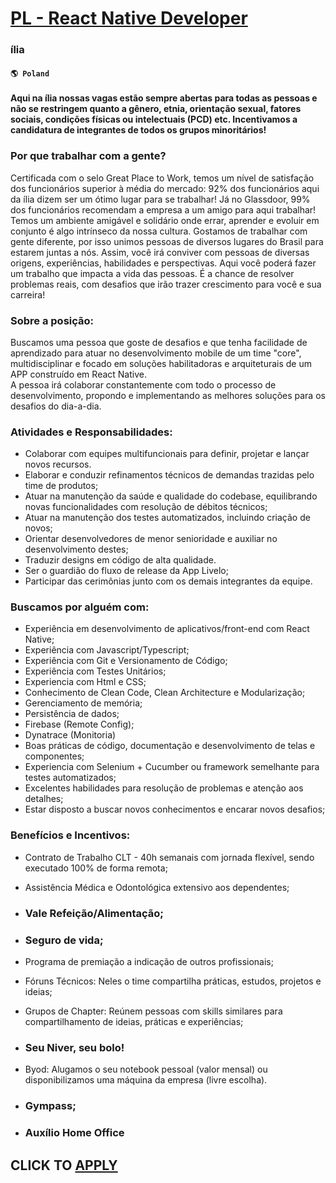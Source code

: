 # [PL - React Native Developer](https://www.remotewlb.com/apply/pl-react-native-developer)  
### ília  
#### `🌎 Poland`  

#### Aqui na ília nossas vagas estão sempre abertas para todas as pessoas e não se restringem quanto a gênero, etnia, orientação sexual, fatores sociais, condições físicas ou intelectuais (PCD) etc. Incentivamos a candidatura de integrantes de todos os grupos minoritários!

### Por que trabalhar com a gente?

Certificada com o selo Great Place to Work, temos um nível de satisfação dos funcionários superior à média do mercado: 92% dos funcionários aqui da ília dizem ser um ótimo lugar para se trabalhar! Já no Glassdoor, 99% dos funcionários recomendam a empresa a um amigo para aqui trabalhar! Temos um ambiente amigável e solidário onde errar, aprender e evoluir em conjunto é algo intrínseco da nossa cultura. Gostamos de trabalhar com gente diferente, por isso unimos pessoas de diversos lugares do Brasil para estarem juntas a nós. Assim, você irá conviver com pessoas de diversas origens, experiências, habilidades e perspectivas. Aqui você poderá fazer um trabalho que impacta a vida das pessoas. É a chance de resolver problemas reais, com desafios que irão trazer crescimento para você e sua carreira!

### Sobre a posição:

Buscamos uma pessoa que goste de desafios e que tenha facilidade de aprendizado para atuar no desenvolvimento mobile de um time "core", multidisciplinar e focado em soluções habilitadoras e arquiteturais de um APP construído em React Native.  
A pessoa irá colaborar constantemente com todo o processo de desenvolvimento, propondo e implementando as melhores soluções para os desafios do dia-a-dia.

### Atividades e Responsabilidades:

  * Colaborar com equipes multifuncionais para definir, projetar e lançar novos recursos.
  * Elaborar e conduzir refinamentos técnicos de demandas trazidas pelo time de produtos;
  * Atuar na manutenção da saúde e qualidade do codebase, equilibrando novas funcionalidades com resolução de débitos técnicos;
  * Atuar na manutenção dos testes automatizados, incluindo criação de novos;
  * Orientar desenvolvedores de menor senioridade e auxiliar no desenvolvimento destes;
  * Traduzir designs em código de alta qualidade.
  * Ser o guardião do fluxo de release da App Livelo;
  * Participar das cerimônias junto com os demais integrantes da equipe.

### **Buscamos por alguém com:**

  * Experiência em desenvolvimento de aplicativos/front-end com React Native;
  * Experiência com Javascript/Typescript;
  * Experiência com Git e Versionamento de Código;
  * Experiência com Testes Unitários;
  * Experiencia com Html e CSS;
  * Conhecimento de Clean Code, Clean Architecture e Modularização;
  * Gerenciamento de memória;
  * Persistência de dados;
  * Firebase (Remote Config);
  * Dynatrace (Monitoria)
  * Boas práticas de código, documentação e desenvolvimento de telas e componentes;
  * Experiencia com Selenium + Cucumber ou framework semelhante para testes automatizados;
  * Excelentes habilidades para resolução de problemas e atenção aos detalhes;
  * Estar disposto a buscar novos conhecimentos e encarar novos desafios;

### Benefícios e Incentivos:

  * Contrato de Trabalho CLT - 40h semanais com jornada flexível, sendo executado 100% de forma remota;

  * Assistência Médica e Odontológica extensivo aos dependentes;

  * ### Vale Refeição/Alimentação;

  * ### Seguro de vida;

  * Programa de premiação a indicação de outros profissionais;

  * Fóruns Técnicos: Neles o time compartilha práticas, estudos, projetos e ideias;

  * Grupos de Chapter: Reúnem pessoas com skills similares para compartilhamento de ideias, práticas e experiências;

  * ### Seu Niver, seu bolo!

  * Byod: Alugamos o seu notebook pessoal (valor mensal) ou disponibilizamos uma máquina da empresa (livre escolha).

  * ### Gympass;

  * ### Auxílio Home Office

  
## CLICK TO [APPLY](https://www.remotewlb.com/apply/pl-react-native-developer)

